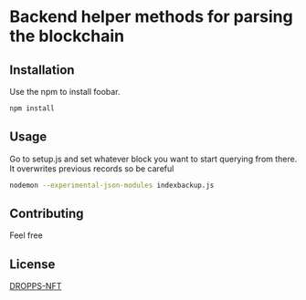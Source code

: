 # Backend helper methods for parsing the blockchain 

## Installation

Use the npm to install foobar.

```bash
npm install
```

## Usage
Go to setup.js and set whatever block you want to start querying from there. It overwrites previous records so be careful
```bash
nodemon --experimental-json-modules indexbackup.js
```

## Contributing
Feel free


## License
[DROPPS-NFT](google.com)
